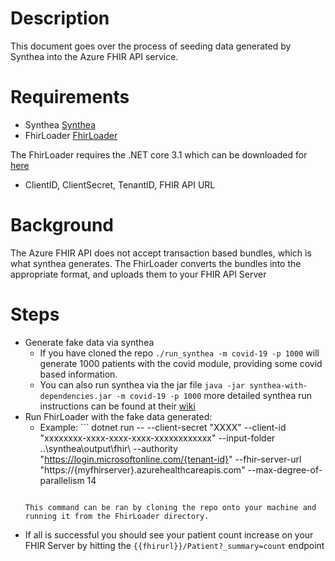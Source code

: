 # Description

This document goes over the process of seeding data generated by Synthea into the Azure FHIR API service.

# Requirements

- Synthea [Synthea](https://github.com/synthetichealth/synthea)
- FhirLoader [FhirLoader](https://github.com/hansenms/FhirLoader)

The FhirLoader requires the .NET core 3.1 which can be downloaded for [here](https://dotnet.microsoft.com/en-us/download/dotnet/3.1)

- ClientID, ClientSecret, TenantID, FHIR API URL


# Background

The Azure FHIR API does not accept transaction based bundles, which is what synthea generates. The FhirLoader converts the bundles into the appropriate format, and uploads them to your FHIR API Server

# Steps

- Generate fake data via synthea 
    - If you have cloned the repo `./run_synthea -m covid-19 -p 1000` will generate 1000 patients with the covid module, providing some covid based information.
    - You can also run synthea via the jar file `java -jar synthea-with-dependencies.jar -m covid-19 -p 1000` more detailed synthea run instructions can be found at their [wiki](https://github.com/synthetichealth/synthea/wiki/Basic-Setup-and-Running)
- Run FhirLoader with the fake data generated:
    - Example: ```
    dotnet run -- --client-secret "XXXX" --client-id "xxxxxxxx-xxxx-xxxx-xxxx-xxxxxxxxxxxx" --input-folder ..\synthea\output\fhir\ --authority "https://login.microsoftonline.com/{tenant-id}" --fhir-server-url "https://{myfhirserver}.azurehealthcareapis.com" --max-degree-of-parallelism 14
    ```

    This command can be ran by cloning the repo onto your machine and running it from the FhirLoader directory.

- If all is successful you should see your patient count increase on your FHIR Server by hitting the `{{fhirurl}}/Patient?_summary=count` endpoint
    
